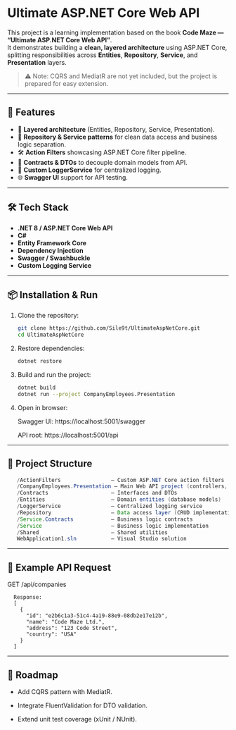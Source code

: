 # Ultimate ASP.NET Core Web API

This project is a learning implementation based on the book **Code Maze — “Ultimate ASP.NET Core Web API”**.  
It demonstrates building a **clean, layered architecture** using ASP.NET Core, splitting responsibilities across **Entities**, **Repository**, **Service**, and **Presentation** layers.  

> ⚠️ Note: CQRS and MediatR are not yet included, but the project is prepared for easy extension.

---

## 🚀 Features
- 📂 **Layered architecture** (Entities, Repository, Service, Presentation).
- 🔄 **Repository & Service patterns** for clean data access and business logic separation.
- 🛠 **Action Filters** showcasing ASP.NET Core filter pipeline.
- 📑 **Contracts & DTOs** to decouple domain models from API.
- 📝 **Custom LoggerService** for centralized logging.
- 🌐 **Swagger UI** support for API testing.

---

## 🛠️ Tech Stack
- **.NET 8 / ASP.NET Core Web API**
- **C#**
- **Entity Framework Core**
- **Dependency Injection**
- **Swagger / Swashbuckle**
- **Custom Logging Service**

---

## 📦 Installation & Run
1. Clone the repository:
   ```bash
   git clone https://github.com/Sile9t/UltimateAspNetCore.git
   cd UltimateAspNetCore

2. Restore dependencies:

   ```bash
   dotnet restore

3. Build and run the project:

   ```bash
   dotnet build
   dotnet run --project CompanyEmployees.Presentation

4. Open in browser:

   Swagger UI: https://localhost:5001/swagger

   API root: https://localhost:5001/api

---

## 📂 Project Structure
   
   ```java
      /ActionFilters                — Custom ASP.NET Core action filters
      /CompanyEmployees.Presentation — Main Web API project (controllers, Startup)
      /Contracts                    — Interfaces and DTOs
      /Entities                     — Domain entities (database models)
      /LoggerService                — Centralized logging service
      /Repository                   — Data access layer (CRUD implementation)
      /Service.Contracts            — Business logic contracts
      /Service                      — Business logic implementation
      /Shared                       — Shared utilities
      WebApplication1.sln           — Visual Studio solution
   ```
---

## 📸 Example API Request
   
   GET /api/companies
   
      Response:
      [
        {
          "id": "e2b6c1a3-51c4-4a19-88e9-08db2e17e12b",
          "name": "Code Maze Ltd.",
          "address": "123 Code Street",
          "country": "USA"
        }
      ]

---

## 🔮 Roadmap

   - Add CQRS pattern with MediatR.

   - Integrate FluentValidation for DTO validation.

   - Extend unit test coverage (xUnit / NUnit).
